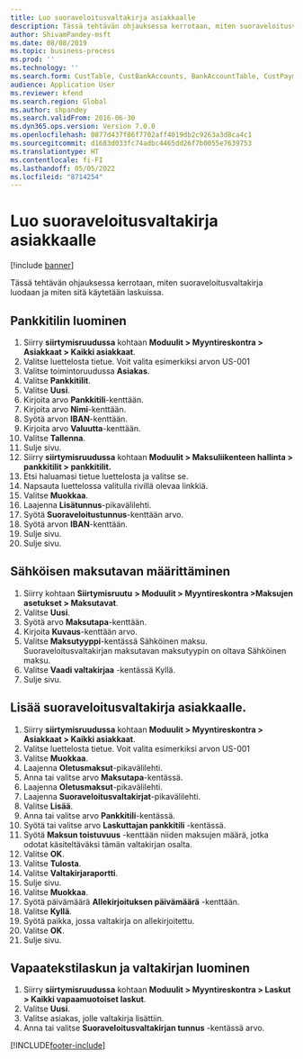 ```yaml
---
title: Luo suoraveloitusvaltakirja asiakkaalle
description: Tässä tehtävän ohjauksessa kerrotaan, miten suoraveloitusvaltakirja luodaan ja miten sitä käytetään laskuissa.
author: ShivamPandey-msft
ms.date: 08/08/2019
ms.topic: business-process
ms.prod: ''
ms.technology: ''
ms.search.form: CustTable, CustBankAccounts, BankAccountTable, CustPaymMode, CustDirectDebitMandate, BankAccountTableLookUp, SrsReportViewerForm,  LogisticsAddressCityLookup, CustFreeInvoice, CustTableLookup
audience: Application User
ms.reviewer: kfend
ms.search.region: Global
ms.author: shpandey
ms.search.validFrom: 2016-06-30
ms.dyn365.ops.version: Version 7.0.0
ms.openlocfilehash: 0877d437f86f7702aff4019db2c9263a3d8ca4c1
ms.sourcegitcommit: d1683d033fc74adbc4465dd26f7b0055e7639753
ms.translationtype: HT
ms.contentlocale: fi-FI
ms.lasthandoff: 05/05/2022
ms.locfileid: "8714254"
---
```

# <a name="create-a-direct-debit-mandate-for-a-customer"></a>Luo suoraveloitusvaltakirja asiakkaalle

[!include [banner](../../includes/banner.md)]

Tässä tehtävän ohjauksessa kerrotaan, miten suoraveloitusvaltakirja luodaan ja miten sitä käytetään laskuissa.


## <a name="create-a-bank-account"></a>Pankkitilin luominen
1. Siirry **siirtymisruudussa** kohtaan **Moduulit > Myyntireskontra > Asiakkaat > Kaikki asiakkaat**.
2. Valitse luettelosta tietue. Voit valita esimerkiksi arvon US-001
3. Valitse toimintoruudussa **Asiakas**.
4. Valitse **Pankkitilit**.
5. Valitse **Uusi**.
6. Kirjoita arvo **Pankkitili**-kenttään.
7. Kirjoita arvo **Nimi**-kenttään.
8. Syötä arvon **IBAN**-kenttään.
9. Kirjoita arvo **Valuutta**-kenttään.
10. Valitse **Tallenna**.
11. Sulje sivu.
12. Siirry **siirtymisruudussa** kohtaan **Moduulit > Maksuliikenteen hallinta > pankkitilit > pankkitilit.**
13. Etsi haluamasi tietue luettelosta ja valitse se.
14. Napsauta luettelossa valitulla rivillä olevaa linkkiä.
15. Valitse **Muokkaa**.
16. Laajenna **Lisätunnus**-pikavälilehti.
17. Syötä **Suoraveloitustunnus**-kenttään arvo.
18. Syötä arvon **IBAN**-kenttään.
19. Sulje sivu.
20. Sulje sivu.

## <a name="define-the-electronic-payment-method"></a>Sähköisen maksutavan määrittäminen
1. Siirry kohtaan **Siirtymisruutu** **> Moduulit > Myyntireskontra >Maksujen asetukset > Maksutavat**.
2. Valitse **Uusi**.
3. Syötä arvo **Maksutapa**-kenttään.
4. Kirjoita **Kuvaus**-kenttään arvo.
5. Valitse **Maksutyyppi**-kentässä Sähköinen maksu. Suoraveloitusvaltakirjan maksutavan maksutyypin on oltava Sähköinen maksu.
6. Valitse **Vaadi valtakirjaa** -kentässä Kyllä.
7. Sulje sivu.

## <a name="add-a-direct-debit-mandate-to-a-customer"></a>Lisää suoraveloitusvaltakirja asiakkaalle.
1. Siirry **siirtymisruudussa** kohtaan **Moduulit > Myyntireskontra > Asiakkaat > Kaikki asiakkaat**.
2. Valitse luettelosta tietue. Voit valita esimerkiksi arvon US-001
3. Valitse **Muokkaa**.
4. Laajenna **Oletusmaksut**-pikavälilehti.
5. Anna tai valitse arvo **Maksutapa**-kentässä.
6. Laajenna **Oletusmaksut**-pikavälilehti.
7. Laajenna **Suoraveloitusvaltakirjat**-pikavälilehti.
8. Valitse **Lisää**.
9. Anna tai valitse arvo **Pankkitili**-kentässä.
10. Syötä tai valitse arvo **Laskuttajan pankkitili** -kentässä.
11. Syötä **Maksun toistuvuus** -kenttään niiden maksujen määrä, jotka odotat käsiteltäväksi tämän valtakirjan osalta.
12. Valitse **OK**.
13. Valitse **Tulosta**.
14. Valitse **Valtakirjaraportti**.
15. Sulje sivu.
16. Valitse **Muokkaa**.
17. Syötä päivämäärä **Allekirjoituksen päivämäärä** -kenttään.
18. Valitse **Kyllä**.
19. Syötä paikka, jossa valtakirja on allekirjoitettu.
20. Valitse **OK**.
21. Sulje sivu.

## <a name="create-a-free-text-invoice-with-mandate"></a>Vapaatekstilaskun ja valtakirjan luominen
1. Siirry **siirtymisruudussa** kohtaan **Moduulit > Myyntireskontra > Laskut > Kaikki vapaamuotoiset laskut**.
2. Valitse **Uusi**.
3. Valitse asiakas, jolle valtakirja lisättiin.
4. Anna tai valitse **Suoraveloitusvaltakirjan tunnus** -kentässä arvo.



[!INCLUDE[footer-include](../../../includes/footer-banner.md)]
